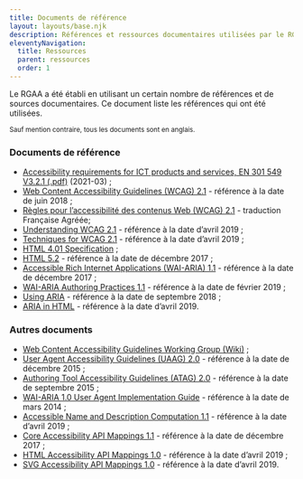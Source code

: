 ```yaml
---
title: Documents de référence
layout: layouts/base.njk
description: Références et ressources documentaires utilisées par le RGAA
eleventyNavigation:
  title: Ressources
  parent: ressources
  order: 1
---
```


Le RGAA a été établi en utilisant un certain nombre de références et de sources documentaires. Ce document liste les références qui ont été utilisées.

<small>Sauf mention contraire, tous les documents sont en anglais.</small>


### Documents de référence

- [Accessibility requirements for ICT products and services, EN 301 549 V3.2.1 (.pdf)](https://www.etsi.org/deliver/etsi_en/301500_301599/301549/03.02.01_60/en_301549v030201p.pdf) (2021-03) ;
- [Web Content Accessibility Guidelines (WCAG) 2.1](https://www.w3.org/TR/WCAG21/) - référence à la date de juin 2018 ;
- [Règles pour l’accessibilité des contenus Web (WCAG) 2.1](https://www.w3.org/Translations/WCAG21-fr/) - traduction Française Agréée;
- [Understanding WCAG 2.1](https://www.w3.org/WAI/WCAG21/Understanding/) - référence à la date d’avril 2019 ;
- [Techniques for WCAG 2.1](https://www.w3.org/WAI/WCAG21/Techniques/) - référence à la date d’avril 2019 ;
- [HTML 4.01 Specification](http://www.w3.org/TR/html401/) ;
- [HTML 5.2](http://www.w3.org/TR/html5/) - référence à la date de décembre 2017 ;
- [Accessible Rich Internet Applications (WAI-ARIA) 1.1](https://www.w3.org/TR/wai-aria-1.1/) - référence à la date de décembre 2017 ;
- [WAI-ARIA Authoring Practices 1.1](https://www.w3.org/WAI/ARIA/apg/) - référence à la date de février 2019 ;
- [Using ARIA](https://www.w3.org/TR/using-aria/) - référence à la date de septembre 2018 ;
- [ARIA in HTML](https://www.w3.org/TR/html-aria/) - référence à la date d’avril 2019.

### Autres documents

- [Web Content Accessibility Guidelines Working Group (Wiki)](https://www.w3.org/WAI/GL/wiki/Main_Page) ;
- [User Agent Accessibility Guidelines (UAAG) 2.0](http://www.w3.org/TR/UAAG20/) - référence à la date de décembre 2015 ;
- [Authoring Tool Accessibility Guidelines (ATAG) 2.0](http://www.w3.org/WAI/AU/ATAG20/) - référence à la date de septembre 2015 ;
- [WAI-ARIA 1.0 User Agent Implementation Guide](http://www.w3.org/TR/wai-aria-implementation/) - référence à la date de mars 2014 ;
- [Accessible Name and Description Computation 1.1](https://www.w3.org/TR/accname-1.1/) - référence à la date d’avril 2019 ;
- [Core Accessibility API Mappings 1.1](https://www.w3.org/TR/core-aam-1.1/) - référence à la date de décembre 2017 ;
- [HTML Accessibility API Mappings 1.0](https://w3c.github.io/html-aam/) - référence à la date d’avril 2019 ;
- [SVG Accessibility API Mappings 1.0](https://w3c.github.io/svg-aam/) - référence à la date d’avril 2019.

